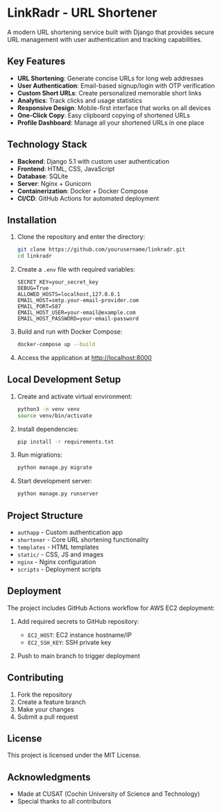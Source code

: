 # LinkRadr - URL Shortener

A modern URL shortening service built with Django that provides secure URL management with user authentication and tracking capabilities.

## Key Features

- **URL Shortening**: Generate concise URLs for long web addresses
- **User Authentication**: Email-based signup/login with OTP verification
- **Custom Short URLs**: Create personalized memorable short links
- **Analytics**: Track clicks and usage statistics
- **Responsive Design**: Mobile-first interface that works on all devices
- **One-Click Copy**: Easy clipboard copying of shortened URLs
- **Profile Dashboard**: Manage all your shortened URLs in one place

## Technology Stack

- **Backend**: Django 5.1 with custom user authentication
- **Frontend**: HTML, CSS, JavaScript
- **Database**: SQLite
- **Server**: Nginx + Gunicorn
- **Containerization**: Docker + Docker Compose
- **CI/CD**: GitHub Actions for automated deployment

## Installation

1. Clone the repository and enter the directory:
    ```bash
    git clone https://github.com/yourusername/linkradr.git
    cd linkradr
    ```

2. Create a `.env` file with required variables:
    ```env
    SECRET_KEY=your_secret_key
    DEBUG=True
    ALLOWED_HOSTS=localhost,127.0.0.1
    EMAIL_HOST=smtp.your-email-provider.com
    EMAIL_PORT=587
    EMAIL_HOST_USER=your-email@example.com
    EMAIL_HOST_PASSWORD=your-email-password
    ```

3. Build and run with Docker Compose:
    ```bash
    docker-compose up --build
    ```

4. Access the application at [http://localhost:8000](http://localhost:8000)

## Local Development Setup

1. Create and activate virtual environment:
    ```bash
    python3 -m venv venv
    source venv/bin/activate
    ```

2. Install dependencies:
    ```bash
    pip install -r requirements.txt
    ```

3. Run migrations:
    ```bash
    python manage.py migrate
    ```

4. Start development server:
    ```bash
    python manage.py runserver
    ```

## Project Structure

- `authapp` - Custom authentication app
- `shortener` - Core URL shortening functionality
- `templates` - HTML templates
- `static/` - CSS, JS and images
- `nginx` - Nginx configuration
- `scripts` - Deployment scripts

## Deployment

The project includes GitHub Actions workflow for AWS EC2 deployment:

1. Add required secrets to GitHub repository:
    - `EC2_HOST`: EC2 instance hostname/IP
    - `EC2_SSH_KEY`: SSH private key

2. Push to main branch to trigger deployment

## Contributing

1. Fork the repository
2. Create a feature branch
3. Make your changes
4. Submit a pull request

## License

This project is licensed under the MIT License.

## Acknowledgments

- Made at CUSAT (Cochin University of Science and Technology)
- Special thanks to all contributors
